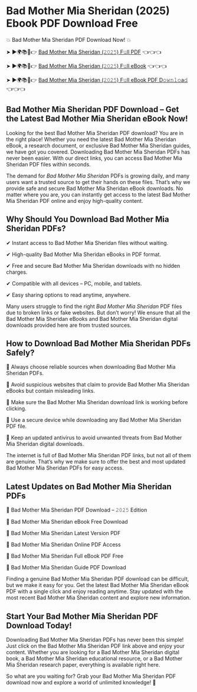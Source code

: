 # Bad Mother Mia Sheridan (2025) Ebook PDF Download Free

💥 Bad Mother Mia Sheridan PDF Download Now! 💥

➤ ►🌍📚📱👉 [Bad Mother Mia Sheridan (𝟸𝟶𝟸𝟻) F𝚞ll PDF](https://getpdf.xyz/bad-mother-mia-sheridan) 👈👈👈


➤ ►🌍📚📱👉 [Bad Mother Mia Sheridan (𝟸𝟶𝟸𝟻) F𝚞ll eBook](https://getpdf.xyz/bad-mother-mia-sheridan) 👈👈👈


➤ ►🌍📚📱👉 [Bad Mother Mia Sheridan (𝟸𝟶𝟸𝟻) F𝚞ll eBook PDF D𝚘𝚠𝚗𝚕𝚘a𝚍](https://getpdf.xyz/bad-mother-mia-sheridan) 👈👈👈


## Bad Mother Mia Sheridan PDF Download – Get the Latest Bad Mother Mia Sheridan eBook Now!

Looking for the best Bad Mother Mia Sheridan PDF download? You are in the right place! Whether you need the latest Bad Mother Mia Sheridan eBook, a research document, or exclusive Bad Mother Mia Sheridan guides, we have got you covered. Downloading Bad Mother Mia Sheridan PDFs has never been easier. With our direct links, you can access Bad Mother Mia Sheridan PDF files within seconds.

The demand for *Bad Mother Mia Sheridan* PDFs is growing daily, and many users want a trusted source to get their hands on these files. That’s why we provide safe and secure Bad Mother Mia Sheridan eBook downloads. No matter where you are, you can instantly get access to the latest Bad Mother Mia Sheridan PDF online and enjoy high-quality content.

## Why Should You Download Bad Mother Mia Sheridan PDFs?

✔ Instant access to Bad Mother Mia Sheridan files without waiting.

✔ High-quality Bad Mother Mia Sheridan eBooks in PDF format.

✔ Free and secure Bad Mother Mia Sheridan downloads with no hidden charges.

✔ Compatible with all devices – PC, mobile, and tablets.

✔ Easy sharing options to read anytime, anywhere.

Many users struggle to find the right *Bad Mother Mia Sheridan* PDF files due to broken links or fake websites. But don’t worry! We ensure that all the Bad Mother Mia Sheridan eBooks and Bad Mother Mia Sheridan digital downloads provided here are from trusted sources.

## How to Download Bad Mother Mia Sheridan PDFs Safely?

📌 Always choose reliable sources when downloading Bad Mother Mia Sheridan PDFs.

📌 Avoid suspicious websites that claim to provide Bad Mother Mia Sheridan eBooks but contain misleading links.

📌 Make sure the Bad Mother Mia Sheridan download link is working before clicking.

📌 Use a secure device while downloading any Bad Mother Mia Sheridan PDF file.

📌 Keep an updated antivirus to avoid unwanted threats from Bad Mother Mia Sheridan digital downloads.

The internet is full of Bad Mother Mia Sheridan PDF links, but not all of them are genuine. That’s why we make sure to offer the best and most updated Bad Mother Mia Sheridan PDFs for easy access.

## Latest Updates on Bad Mother Mia Sheridan PDFs

🔹 Bad Mother Mia Sheridan PDF Download – 𝟸𝟶𝟸𝟻 Edition

🔹 Bad Mother Mia Sheridan eBook Free Download

🔹 Bad Mother Mia Sheridan Latest Version PDF

🔹 Bad Mother Mia Sheridan Online PDF Access

🔹 Bad Mother Mia Sheridan Full eBook PDF Free

🔹 Bad Mother Mia Sheridan Guide PDF Download

Finding a genuine Bad Mother Mia Sheridan PDF download can be difficult, but we make it easy for you. Get the latest Bad Mother Mia Sheridan eBook PDF with a single click and enjoy reading anytime. Stay updated with the most recent Bad Mother Mia Sheridan content and explore new information.

## Start Your Bad Mother Mia Sheridan PDF Download Today!

Downloading Bad Mother Mia Sheridan PDFs has never been this simple! Just click on the Bad Mother Mia Sheridan PDF link above and enjoy your content. Whether you are looking for a Bad Mother Mia Sheridan digital book, a Bad Mother Mia Sheridan educational resource, or a Bad Mother Mia Sheridan research paper, everything is available right here.

So what are you waiting for? Grab your Bad Mother Mia Sheridan PDF download now and explore a world of unlimited knowledge! 🚀